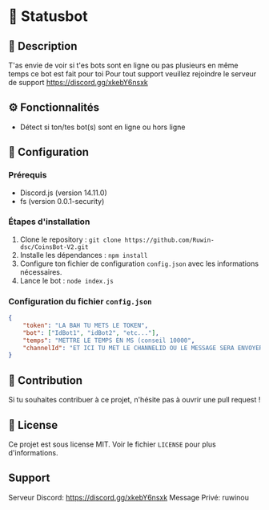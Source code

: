 # :robot: **Statusbot**

## :pencil: **Description**
T'as envie de voir si t'es bots sont en ligne ou pas plusieurs en même temps ce bot est fait pour toi
Pour tout support veuillez rejoindre le serveur de support https://discord.gg/xkebY6nsxk 

## :gear: **Fonctionnalités**
- Détect si ton/tes bot(s) sont en ligne ou hors ligne

## :wrench: **Configuration**

### **Prérequis**
- Discord.js (version 14.11.0)
- fs (version 0.0.1-security)

### **Étapes d'installation**
1. Clone le repository : `git clone https://github.com/Ruwin-dsc/CoinsBot-V2.git`
2. Installe les dépendances : `npm install`
3. Configure ton fichier de configuration `config.json` avec les informations nécessaires.
4. Lance le bot : `node index.js`

### **Configuration du fichier `config.json`**
```json
{
    "token": "LA BAH TU METS LE TOKEN",
    "bot": ["IdBot1", "idBot2", "etc..."],
    "temps": "METTRE LE TEMPS EN MS (conseil 10000",
    "channelId": "ET ICI TU MET LE CHANNELID OU LE MESSAGE SERA ENVOYER"
}
```

## :raised_hands: **Contribution**
Si tu souhaites contribuer à ce projet, n'hésite pas à ouvrir une pull request !

## :page_facing_up: **License**
Ce projet est sous license MIT. Voir le fichier `LICENSE` pour plus d'informations.

## **Support**
Serveur Discord: https://discord.gg/xkebY6nsxk
Message Privé: ruwinou
